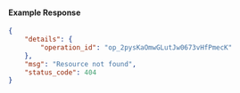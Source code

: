 <!-- Code generated for API Clients. DO NOT EDIT. -->

#### Example Response

```json
{
	"details": {
		"operation_id": "op_2pysKaOmwGLutJw0673vHfPmecK"
	},
	"msg": "Resource not found",
	"status_code": 404
}
```
